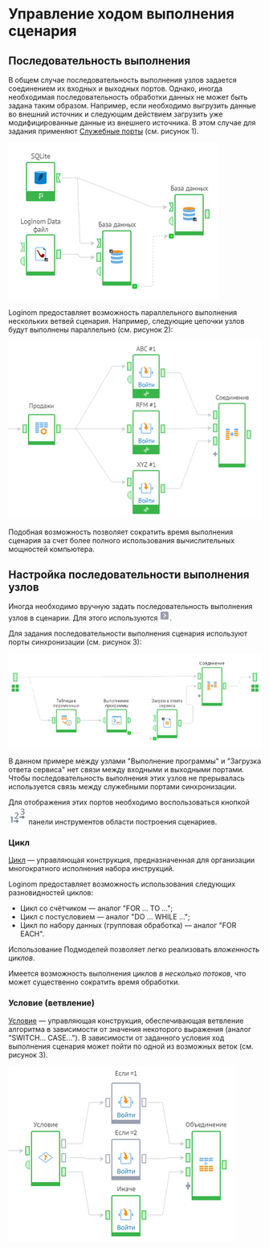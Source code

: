 # Управление ходом выполнения сценария

## Последовательность выполнения

В общем случае последовательность выполнения узлов задается соединением их входных и выходных портов. Однако, иногда необходимая последовательность обработки данных не может быть задана таким образом. Например, если необходимо выгрузить данные во внешний источник и следующим действием загрузить уже модифицированные данные из внешнего источника. В этом случае для задания применяют [Служебные порты](./ports/service-ports.md)
(см. рисунок 1).

![Использование служебных портов для задания последовательности выполнения узлов.](run-order-1.png)

Loginom предоставляет возможность параллельного выполнения нескольких ветвей сценария. Например, следующие цепочки узлов будут выполнены параллельно (см. рисунок 2):

![Параллельность выполнения веток сценария.](run-order-2.png)

Подобная возможность позволяет сократить время выполнения сценария за счет более полного использования вычислительных мощностей компьютера.

## Настройка последовательности выполнения узлов

Иногда необходимо вручную задать последовательность выполнения узлов в сценарии. Для этого используются ![](../media/app/icons/ports/orderport-inactive.svg).

Для задания последовательности выполнения сценария используют порты синхронизации (см. рисунок 3):

![Пример использования служебных портов.](run-order-3.png)

В данном примере между узлами "Выполнение программы" и "Загрузка ответа сервиса" нет связи между входными и выходными портами. Чтобы последовательность выполнения этих узлов не прерывалась используется связь между служебными портами синхронизации.

Для отображения этих портов необходимо воспользоваться кнопкой ![](../media/app/icons/toolbar-18/toolbar-18-62.svg) панели инструментов области построения сценариев.

### Цикл

[Цикл](../processors/control/cycle.md) — управляющая конструкция, предназначенная для организации многократного исполнения набора инструкций.

Loginom предоставляет возможность использования следующих разновидностей циклов:

* Цикл со счётчиком — аналог "FOR … TO …";
* Цикл с постусловием — аналог "DO … WHILE …";
* Цикл по набору данных (групповая обработка) — аналог "FOR EACH".

Использование Подмоделей позволяет легко реализовать *вложенность циклов*.

Имеется возможность выполнения циклов *в несколько потоков*, что может существенно сократить время обработки.

### Условие (ветвление)

[Условие](../processors/control/condition.md) — управляющая конструкция, обеспечивающая ветвление алгоритма в зависимости от значения некоторого выражения (аналог "SWITCH... CASE..."). В зависимости от заданного условия ход выполнения сценария может пойти по одной из возможных веток (см. рисунок 3).

![Выполнение одной из веток сценария в зависимости от условия.](run-order-4.png)
